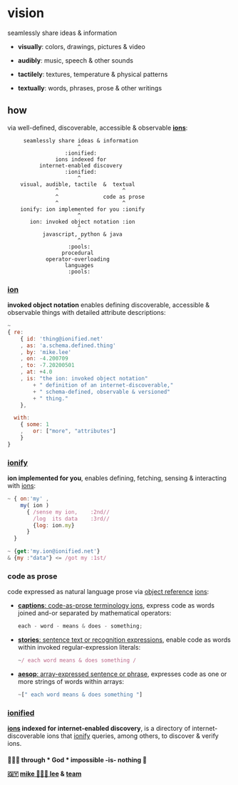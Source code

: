 
# vision

seamlessly share ideas & information

+ **visually**: colors, drawings, pictures & video

+ **audibly**: music, speech & other sounds

+ **tactilely**: textures, temperature & physical patterns

+ **textually**: words, phrases, prose & other writings


## how

via well-defined, discoverable, accessible & observable
[**ions**](#ions):

```
     seamlessly share ideas & information
                      ^
                  :ionified:
               ions indexed for
          internet-enabled discovery
                  :ionified:
                      ^
    visual, audible, tactile  &  textual
               ^                    ^
               ^              code as prose
               ^                    ^
    ionify: ion implemented for you :ionify
                      ^
       ion: invoked object notation :ion
                      ^
           javascript, python & java
                      ^
                   :pools:
                 procedural
            operator-overloading
                  languages
                   :pools:
```

### [ion](ions/ion.md#ion)

**invoked object notation** enables defining discoverable, accessible & observable
things with detailed attribute descriptions:

```javascript
~
{ re:
    { id: 'thing@ionified.net'
    , as: 'a.schema.defined.thing'
    , by: 'mike.lee'
    , on: -4.200709
    , to: -7.20200501
    , at: +4.0
    , is: "the ion: invoked object notation"
        + " definition of an internet-discoverable,"
        + " schema-defined, observable & versioned"
        + " thing."
    },

  with:
    { some: 1
    ,   or: ["more", "attributes"]
    }
}
```

### [ionify](https://about.ionify.net/)

**ion implemented for you**, enables defining, fetching, sensing & interacting with
[ions](#ions):

```javascript
~ { on:'my' ,
    my( ion )
      { /sense my ion,    :2nd//
        /log  its data    :3rd//
        {log: ion.my}
      }
  }

~ {get:'my.ion@ionified.net'}
& {my :"data"} <= /got my :1st/
```

### code as prose

  code expressed as natural language prose via [object reference](LINGO.md#orion) [ions](#ions):

+ [**captions**: code-as-prose terminology ions](https://github.com/ionify/ionify/blob/public/README.md#code-prose),
  express code as words joined and-or separated by mathematical operators:

  ```javascript
  each - word - means & does - something;
  ```

+ [**stories**: sentence text or recognition expressions](LINGO.md#storie),
  enable code as words within invoked regular-expression literals:

  ```javascript
  ~/ each word means & does something /
  ```

+ [**aesop**: array-expressed sentence or phrase](LINGO.md#aesop),
  expresses code as one or more strings of words within arrays:

  ```javascript
  ~[" each word means & does something "]
  ```

### [ionified](https://ionified.net/)

**[ions](#ions) indexed for internet-enabled discovery**, is a directory of
internet-discoverable ions that [ionify](#ionify) queries, among others, to
discover & verify ions.

####

**🙇🏾‍♂️ through * God * impossible -is- nothing 🤎**

**[🇬🇾](https://en.wikipedia.org/wiki/Guyana) [mike 👨🏾‍💻 lee](https://github.com/iskitz) & [team](https://github.com/orgs/ionify/people)**

